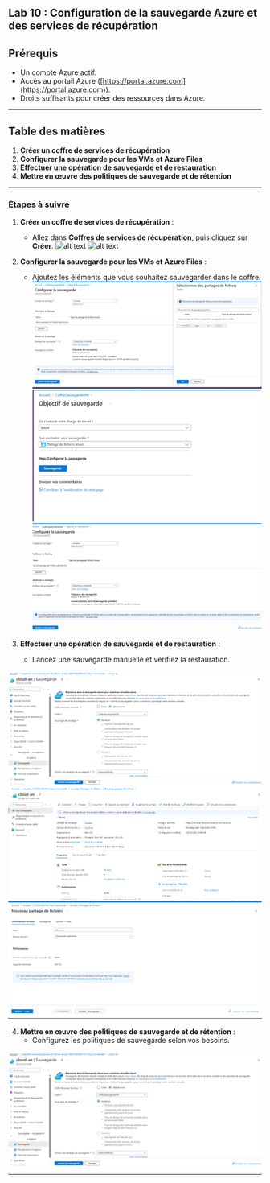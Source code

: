 
## Lab 10 : Configuration de la sauvegarde Azure et des services de récupération

## Prérequis

- Un compte Azure actif.
- Accès au portail Azure ([https://portal.azure.com](https://portal.azure.com)).
- Droits suffisants pour créer des ressources dans Azure.

---

## Table des matières

1. **Créer un coffre de services de récupération**
2. **Configurer la sauvegarde pour les VMs et Azure Files**
3. **Effectuer une opération de sauvegarde et de restauration**
4. **Mettre en œuvre des politiques de sauvegarde et de rétention**
---


### Étapes à suivre

1. **Créer un coffre de services de récupération** :
   - Allez dans **Coffres de services de récupération**, puis cliquez sur **Créer**.
![alt text](<création du coffre recovery Services .png>)
![alt text](<création de mon compte de stockage.png>)
2. **Configurer la sauvegarde pour les VMs et Azure Files** :
   - Ajoutez les éléments que vous souhaitez sauvegarder dans le coffre.
![alt text](<configuration de la sauvegarde.png>)
![alt text](<coffre sauvegarde.png>)
![alt text](<coffre sauvegarde pt 2.png>)

3. **Effectuer une opération de sauvegarde et de restauration** :
   - Lancez une sauvegarde manuelle et vérifiez la restauration.

  ![alt text](<sauvegarde du coffre sur la vm.png>)
  ![alt text](<partage de fichier dans le compte de stockage pt 2 .png>)
  ![alt text](<partage de fichier dans le compte de stockage .png>)

4. **Mettre en œuvre des politiques de sauvegarde et de rétention** :
   - Configurez les politiques de sauvegarde selon vos besoins.

![alt text](<sauvegarde du coffre sur la vm.png>)

---